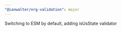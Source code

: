 ```yaml
---
"@ianwalter/nrg-validation": major
---
```


Switching to ESM by default, adding isUsState validator
